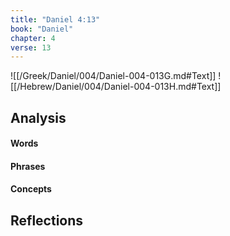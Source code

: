 ```yaml
---
title: "Daniel 4:13"
book: "Daniel"
chapter: 4
verse: 13
---
```

![[/Greek/Daniel/004/Daniel-004-013G.md#Text]]
![[/Hebrew/Daniel/004/Daniel-004-013H.md#Text]]

## Analysis

#### Words

#### Phrases

#### Concepts

## Reflections
